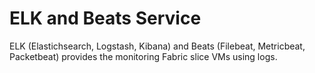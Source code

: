 # ELK and Beats Service

ELK (Elastichsearch, Logstash, Kibana) and Beats (Filebeat, Metricbeat, Packetbeat) provides the monitoring Fabric slice VMs using logs.
